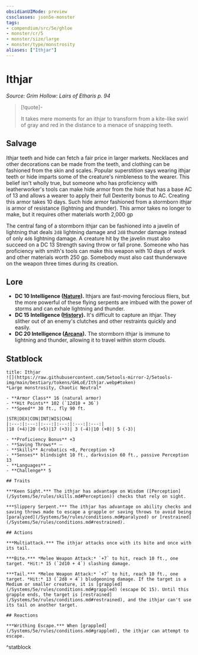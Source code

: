 ```yaml
---
obsidianUIMode: preview
cssclasses: json5e-monster
tags:
- compendium/src/5e/ghloe
- monster/cr/5
- monster/size/large
- monster/type/monstrosity
aliases: ["Ithjar"]
---
```

# Ithjar
*Source: Grim Hollow: Lairs of Etharis p. 94*  

> [!quote]-  
> 
> It takes mere moments for an ithjar to transform from a kite-like swirl of gray and red in the distance to a menace of snapping teeth.

## Salvage

Ithjar teeth and hide can fetch a fair price in larger markets. Necklaces and other decorations can be made from the teeth, and clothing can be fashioned from the skin and scales. Popular superstition says wearing ithjar teeth or hide imparts some of the creature's nimbleness to the wearer. This belief isn't wholly true, but someone who has proficiency with leatherworker's tools can make hide armor from the hide that has a base AC of 13 and allows a wearer to apply their full Dexterity bonus to AC. Creating this armor takes 10 days. Such hide armor fashioned from a stormborn ithjar is armor of resistance (lightning and thunder). This armor takes no longer to make, but it requires other materials worth 2,000 gp

The central fang of a stormborn ithjar can be fashioned into a javelin of lightning that deals `2d8` lightning damage and `2d8` thunder damage instead of only `4d6` lightning damage. A creature hit by the javelin must also succeed on a DC 13 Strength saving throw or fall prone. Someone who has proficiency with smith's tools can make this weapon with 10 days of work and other materials worth 250 gp. Somebody must also cast thunderwave on the weapon three times during its creation.

## Lore

- **DC 10 Intelligence ([Nature](/Systems/5e/rules/skills.md#Nature)).** Ithjars are fast-moving ferocious fliers, but the more powerful of these flying serpents are imbued with the power of storms and can exhale lightning and thunder.  
- **DC 15 Intelligence ([History](/Systems/5e/rules/skills.md#History)).** It's difficult to capture an ithjar. They slither out of an enemy's clutches and other restraints quickly and easily.  
- **DC 20 Intelligence ([Arcana](/Systems/5e/rules/skills.md#Arcana)).** The stormborn ithjar is immune to lightning and thunder, allowing it to travel within storm clouds.  

## Statblock

```ad-statblock
title: Ithjar
![](https://raw.githubusercontent.com/5etools-mirror-2/5etools-img/main/bestiary/tokens/GHLoE/Ithjar.webp#token)
*Large monstrosity, Chaotic Neutral*

- **Armor Class** 16 (natural armor)
- **Hit Points** 102 (`12d10 + 36`)
- **Speed** 30 ft., fly 90 ft.

|STR|DEX|CON|INT|WIS|CHA|
|:---:|:---:|:---:|:---:|:---:|:---:|
|18 (+4)|20 (+5)|17 (+3)| 3 (-4)|10 (+0)| 5 (-3)|

- **Proficiency Bonus** +3
- **Saving Throws** ⏤
- **Skills** Acrobatics +8, Perception +3
- **Senses** blindsight 10 ft., darkvision 60 ft., passive Perception 13
- **Languages** —
- **Challenge** 5

## Traits

***Keen Sight.*** The ithjar has advantage on Wisdom ([Perception](/Systems/5e/rules/skills.md#Perception)) checks that rely on sight.

***Slippery Serpent.*** The ithjar has advantage on ability checks and saving throws made to escape a grapple or saving throws to avoid being [paralyzed](/Systems/5e/rules/conditions.md#paralyzed) or [restrained](/Systems/5e/rules/conditions.md#restrained).

## Actions

***Multiattack.*** The ithjar attacks once with its bite and once with its tail.

***Bite.*** *Melee Weapon Attack:* `+7` to hit, reach 10 ft., one target. *Hit:* 15 (`2d10 + 4`) slashing damage.

***Tail.*** *Melee Weapon Attack:* `+7` to hit, reach 10 ft., one target. *Hit:* 13 (`2d8 + 4`) bludgeoning damage. If the target is a Medium or smaller creature, it is [grappled](/Systems/5e/rules/conditions.md#grappled) (escape DC 15). Until this grapple ends, the target is [restrained](/Systems/5e/rules/conditions.md#restrained), and the ithjar can't use its tail on another target.

## Reactions

***Writhing Escape.*** When [grappled](/Systems/5e/rules/conditions.md#grappled), the ithjar can attempt to escape.
```
^statblock
